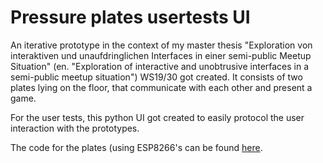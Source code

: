 # Pressure plates usertests UI
An iterative prototype in the context of my master thesis "Exploration von interaktiven und unaufdringlichen Interfaces in einer semi-public Meetup Situation" (en. "Exploration of interactive and unobtrusive interfaces in a semi-public meetup situation") WS19/30 got created. It consists of two plates lying on the floor, that communicate with each other and present a game.

For the user tests, this python UI got created to easily protocol the user interaction with the prototypes.

The code for the plates (using ESP8266's can be found [here](https://github.com/binarykittenDE/pressure_plates).
